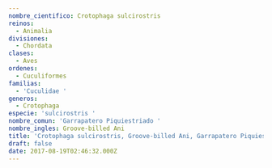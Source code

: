 ```yaml
---
nombre_cientifico: Crotophaga sulcirostris
reinos:
  - Animalia
divisiones:
  - Chordata
clases:
  - Aves
ordenes:
  - Cuculiformes
familias:
  - 'Cuculidae '
generos:
  - Crotophaga
especie: 'sulcirostris '
nombre_comun: 'Garrapatero Piquiestriado '
nombre_ingles: Groove-billed Ani
title: 'Crotophaga sulcirostris, Groove-billed Ani, Garrapatero Piquiestriado '
draft: false
date: 2017-08-19T02:46:32.000Z
---
```


